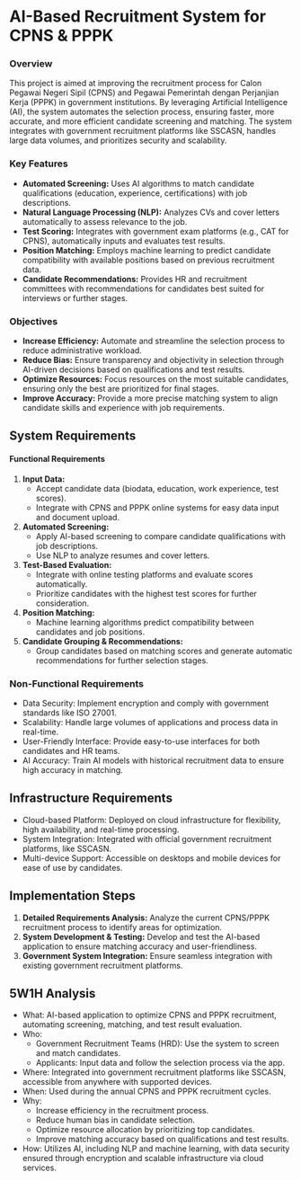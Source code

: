 # AI-Based Recruitment System for CPNS & PPPK

### Overview
This project is aimed at improving the recruitment process for Calon Pegawai Negeri Sipil (CPNS) and Pegawai Pemerintah dengan Perjanjian Kerja (PPPK) in government institutions. By leveraging Artificial Intelligence (AI), the system automates the selection process, ensuring faster, more accurate, and more efficient candidate screening and matching. The system integrates with government recruitment platforms like SSCASN, handles large data volumes, and prioritizes security and scalability.

### Key Features

* **Automated Screening:** Uses AI algorithms to match candidate qualifications (education, experience, certifications) with job descriptions.
* **Natural Language Processing (NLP):** Analyzes CVs and cover letters automatically to assess relevance to the job.
* **Test Scoring:** Integrates with government exam platforms (e.g., CAT for CPNS), automatically inputs and evaluates test results.
* **Position Matching:** Employs machine learning to predict candidate compatibility with available positions based on previous recruitment data.
* **Candidate Recommendations:** Provides HR and recruitment committees with recommendations for candidates best suited for interviews or further stages.


### Objectives

* **Increase Efficiency:** Automate and streamline the selection process to reduce administrative workload.
* **Reduce Bias:** Ensure transparency and objectivity in selection through AI-driven decisions based on qualifications and test results.
* **Optimize Resources:** Focus resources on the most suitable candidates, ensuring only the best are prioritized for final stages.
* **Improve Accuracy:** Provide a more precise matching system to align candidate skills and experience with job requirements.


## System Requirements
#### Functional Requirements
1. **Input Data:** 
     * Accept candidate data (biodata, education, work experience, test scores).
     * Integrate with CPNS and PPPK online systems for easy data input and document upload.
2. **Automated Screening:**
     * Apply AI-based screening to compare candidate qualifications with job descriptions.
     * Use NLP to analyze resumes and cover letters.
3. **Test-Based Evaluation:**
     * Integrate with online testing platforms and evaluate scores automatically.
     * Prioritize candidates with the highest test scores for further consideration.
4. **Position Matching:**
     * Machine learning algorithms predict compatibility between candidates and job positions.
5. **Candidate Grouping & Recommendations:**
   * Group candidates based on matching scores and generate automatic recommendations for further selection stages.

### Non-Functional Requirements

* Data Security: Implement encryption and comply with government standards like ISO 27001.
* Scalability: Handle large volumes of applications and process data in real-time.
* User-Friendly Interface: Provide easy-to-use interfaces for both candidates and HR teams.
* AI Accuracy: Train AI models with historical recruitment data to ensure high accuracy in matching.

## Infrastructure Requirements
* Cloud-based Platform: Deployed on cloud infrastructure for flexibility, high availability, and real-time processing.
* System Integration: Integrated with official government recruitment platforms, like SSCASN.
* Multi-device Support: Accessible on desktops and mobile devices for ease of use by candidates.

## Implementation Steps
1. **Detailed Requirements Analysis:** Analyze the current CPNS/PPPK recruitment process to identify areas for optimization.
2. **System Development & Testing:** Develop and test the AI-based application to ensure matching accuracy and user-friendliness.
3. **Government System Integration:** Ensure seamless integration with existing government recruitment platforms.

## 5W1H Analysis
* What: AI-based application to optimize CPNS and PPPK recruitment, automating screening, matching, and test result evaluation.
* Who:
   * Government Recruitment Teams (HRD): Use the system to screen and match candidates.
   * Applicants: Input data and follow the selection process via the app.
* Where: Integrated into government recruitment platforms like SSCASN, accessible from anywhere with supported devices.
* When: Used during the annual CPNS and PPPK recruitment cycles.
* Why:
   * Increase efficiency in the recruitment process.
   * Reduce human bias in candidate selection.
   * Optimize resource allocation by prioritizing top candidates.
   * Improve matching accuracy based on qualifications and test results.
* How: Utilizes AI, including NLP and machine learning, with data security ensured through encryption and scalable infrastructure via cloud services.
